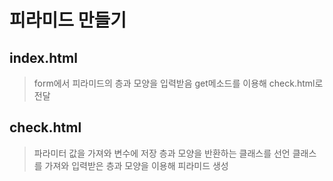 # 피라미드 만들기
## index.html
> form에서 피라미드의 층과 모양을 입력받음
> get메소드를 이용해 check.html로 전달

## check.html
> 파라미터 값을 가져와 변수에 저장
> 층과 모양을 반환하는 클래스를 선언
> 클래스를 가져와 입력받은 층과 모양을 이용해 피라미드 생성

